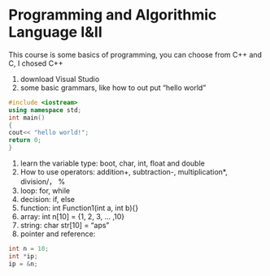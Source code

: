 # Programming and Algorithmic Language I&II

This course is some basics of programming, you can choose from C++ and C, I chosed C++

1. download Visual Studio
2. some basic grammars, like how to out put “hello world”

```cpp
#include <iostream>
using namespace std;
int main()
{
cout<< "hello world!";
return 0;
}
```

1. learn the variable type: boot, char, int, float and double
2. How to use operators: addition+, subtraction-, multiplication*, division/， %
3. loop: for, while
4. decision: if, else
5. function: int Function1(int a, int b){}
6. array: int n[10] = {1, 2, 3, … ,10}
7. string: char str[10] = “aps”
8. pointer and reference:

```cpp
int n = 10;
int *ip;
ip = &n;
```
